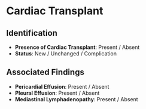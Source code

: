 
# Cardiac Transplant

## Identification

- **Presence of Cardiac Transplant**: Present / Absent
- **Status**: New / Unchanged / Complication

## Associated Findings

- **Pericardial Effusion**: Present / Absent
- **Pleural Effusion**: Present / Absent
- **Mediastinal Lymphadenopathy**: Present / Absent
